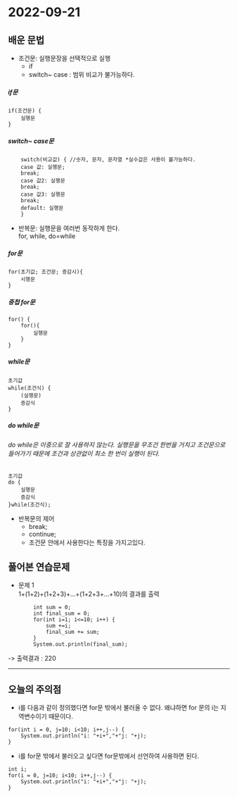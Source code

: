 2022-09-21
================================
## 배운 문법
   
- 조건문: 실행문장을 선택적으로 실행   
    - if   
    - switch~ case  : 범위 비교가 불가능하다.
##### if문
```
if(조건문) {
    실행문
}
```
##### switch~ case문
```
	switch(비교값) { //숫자, 문자, 문자열 *실수값은 사용이 불가능하다.
	case 값: 실행문;
	break;
	case 값2: 실행문
	break;
	case 값3: 실행문
	break;
	default: 실행문
    }
```
- 반복문: 실행문을 여러번 동작하게 한다.   
for, while, do=while
##### for문
```
for(초기값; 조건문; 증감시){
	시행문
}
``` 
##### 중첩 for문
```
for() {
	for(){
		실행문
	}
}	
```
##### while문
```
초기값
while(조건식) {
	(실행문)
	증감식
}
```
##### do while문
###### do while은 이중으로 잘 사용하지 않는다. 실행문을 무조건 한번을 거치고 조건문으로 들어가기 때문에 조건과 상관없이 최소 한 번이 실행이 된다.   
```
초기값
do {
	실행문
	증감식
}while(조건식);	
 ```
- 반복문의 제어 
    - break; 
    - continue;
	- 조건문 안에서 사용한다는 특징을 가지고있다.

## 풀어본 연습문제
- 문제 1   
1+(1+2)+(1+2+3)+...+(1+2+3+...+10)의 결과를 출력
```		
		int sum = 0;
		int final_sum = 0;
		for(int i=1; i<=10; i++) {
			sum +=i;
			final_sum += sum;
		}
		System.out.println(final_sum);
```
 -> 출력결과 : 220

 -------------------
## 오늘의 주의점
- i를 다음과 같이 정의했다면 for문 밖에서 불러올 수 없다. 왜냐하면 for 문의 i는 지역변수이기 때문이다. 
```
for(int i = 0, j=10; i<10; i++,j--) {
	System.out.println("i: "+i+","+"j: "+j);
}
```
- i를 for문 밖에서 불러오고 싶다면 for문밖에서 선언하여 사용하면 된다.
```
int i;
for(i = 0, j=10; i<10; i++,j--) {
	System.out.println("i: "+i+","+"j: "+j);
}
```